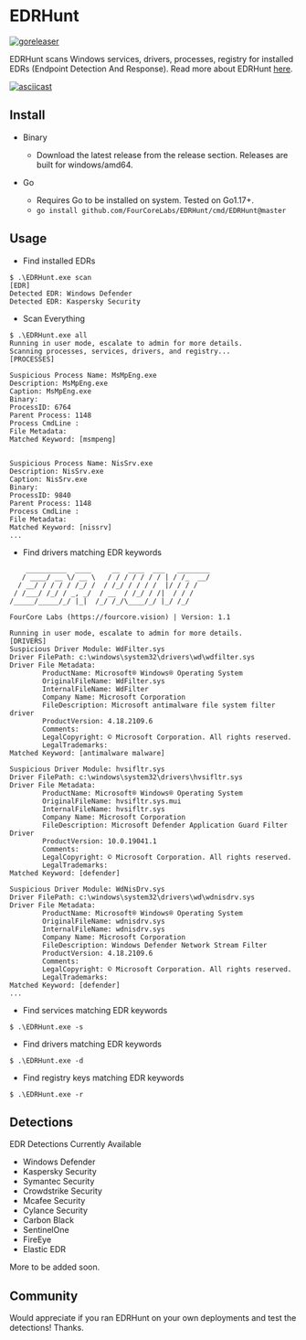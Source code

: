 # EDRHunt

[![goreleaser](https://github.com/FourCoreLabs/EDRHunt/actions/workflows/goreleaser.yml/badge.svg)](https://github.com/FourCoreLabs/EDRHunt/actions/workflows/goreleaser.yml)

EDRHunt scans Windows services, drivers, processes, registry for installed EDRs (Endpoint Detection And Response). Read more about EDRHunt [here](https://www.fourcore.vision/blogs/Red-Team-Adventure:-Digging-into-Windows-Endpoints-for-EDRs-and-profit-cUf).

[![asciicast](https://asciinema.org/a/P8i99w9mI497qUPTNbdwYWcwQ.svg)](https://asciinema.org/a/P8i99w9mI497qUPTNbdwYWcwQ)

## Install

- Binary
  - Download the latest release from the release section. Releases are built for windows/amd64.

- Go
  - Requires Go to be installed on system. Tested on Go1.17+.
  - `go install github.com/FourCoreLabs/EDRHunt/cmd/EDRHunt@master`

## Usage

- Find installed EDRs

```
$ .\EDRHunt.exe scan
[EDR]
Detected EDR: Windows Defender
Detected EDR: Kaspersky Security
```

- Scan Everything
```
$ .\EDRHunt.exe all
Running in user mode, escalate to admin for more details.
Scanning processes, services, drivers, and registry...
[PROCESSES]

Suspicious Process Name: MsMpEng.exe
Description: MsMpEng.exe
Caption: MsMpEng.exe
Binary:
ProcessID: 6764
Parent Process: 1148
Process CmdLine :
File Metadata:
Matched Keyword: [msmpeng]


Suspicious Process Name: NisSrv.exe
Description: NisSrv.exe
Caption: NisSrv.exe
Binary:
ProcessID: 9840
Parent Process: 1148
Process CmdLine :
File Metadata:
Matched Keyword: [nissrv]
...
```

- Find drivers matching EDR keywords

```
    __________  ____     __  ____  ___   ________
   / ____/ __ \/ __ \   / / / / / / / | / /_  __/
  / __/ / / / / /_/ /  / /_/ / / / /  |/ / / /
 / /___/ /_/ / _, _/  / __  / /_/ / /|  / / /
/_____/_____/_/ |_|  /_/ /_/\____/_/ |_/ /_/

FourCore Labs (https://fourcore.vision) | Version: 1.1

Running in user mode, escalate to admin for more details.
[DRIVERS]
Suspicious Driver Module: WdFilter.sys
Driver FilePath: c:\windows\system32\drivers\wd\wdfilter.sys
Driver File Metadata:
        ProductName: Microsoft® Windows® Operating System
        OriginalFileName: WdFilter.sys
        InternalFileName: WdFilter
        Company Name: Microsoft Corporation
        FileDescription: Microsoft antimalware file system filter driver
        ProductVersion: 4.18.2109.6
        Comments:
        LegalCopyright: © Microsoft Corporation. All rights reserved.
        LegalTrademarks:
Matched Keyword: [antimalware malware]

Suspicious Driver Module: hvsifltr.sys
Driver FilePath: c:\windows\system32\drivers\hvsifltr.sys
Driver File Metadata:
        ProductName: Microsoft® Windows® Operating System
        OriginalFileName: hvsifltr.sys.mui
        InternalFileName: hvsifltr.sys
        Company Name: Microsoft Corporation
        FileDescription: Microsoft Defender Application Guard Filter Driver
        ProductVersion: 10.0.19041.1
        Comments:
        LegalCopyright: © Microsoft Corporation. All rights reserved.
        LegalTrademarks:
Matched Keyword: [defender]

Suspicious Driver Module: WdNisDrv.sys
Driver FilePath: c:\windows\system32\drivers\wd\wdnisdrv.sys
Driver File Metadata:
        ProductName: Microsoft® Windows® Operating System
        OriginalFileName: wdnisdrv.sys
        InternalFileName: wdnisdrv.sys
        Company Name: Microsoft Corporation
        FileDescription: Windows Defender Network Stream Filter
        ProductVersion: 4.18.2109.6
        Comments:
        LegalCopyright: © Microsoft Corporation. All rights reserved.
        LegalTrademarks:
Matched Keyword: [defender]
...
```

- Find services matching EDR keywords

```
$ .\EDRHunt.exe -s
```

- Find drivers matching EDR keywords

```
$ .\EDRHunt.exe -d
```

- Find registry keys matching EDR keywords

```
$ .\EDRHunt.exe -r
```

## Detections

EDR Detections Currently Available

- Windows Defender
- Kaspersky Security
- Symantec Security
- Crowdstrike Security
- Mcafee Security
- Cylance Security
- Carbon Black
- SentinelOne
- FireEye
- Elastic EDR

More to be added soon.

## Community

Would appreciate if you ran EDRHunt on your own deployments and test the detections! Thanks.
